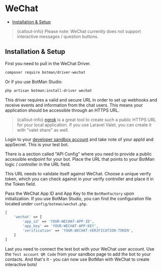 # WeChat

- [Installation & Setup](#installation-setup)

> {callout-info} Please note: WeChat currently does not support interactive messages / question buttons.

<a id="installation-setup"></a>
## Installation & Setup

First you need to pull in the WeChat Driver.

```sh
composer require botman/driver-wechat
```

Or if you use BotMan Studio:

```sh
php artisan botman:install-driver wechat
```

This driver requires a valid and secure URL in order to set up webhooks and receive events and information from the chat users. This means your application should be accessible through an HTTPS URL.

> {callout-info} [ngrok](https://ngrok.com/) is a great tool to create such a public HTTPS URL for your local application. If you use Laravel Valet, you can create it with "valet share" as well.

Login to your [developer sandbox account](http://admin.wechat.com/debug/cgi-bin/sandbox?t=sandbox/login) and take note of your appId and appSecret. This is your test bot.

There is a section called "API Config" where you need to provide a public accessible endpoint for your bot.
Place the URL that points to your BotMan logic / controller in the URL field.

This URL needs to validate itself against WeChat. Choose a unique
verify token, which you can check against in your verify controller and place it in the Token field.

Pass the WeChat App ID and App Key to the `BotManFactory` upon initialization. If you use BotMan Studio, you can find the configuration file located under `config/botman/wechat.php`.

```php
[
    'wechat' => [
    	'app_id' => 'YOUR-WECHAT-APP-ID',
    	'app_key' => 'YOUR-WECHAT-APP-KEY',
		'verification' => 'YOUR-WECHAT-VERIFICATION-TOKEN',
    ]
]
```

Last you need to connect the test bot with your WeChat user account. Use the `Test account QR Code` from your sandbox page to add the bot to your contacts. And that's it - you can now use BotMan with WeChat to create interactive bots!
